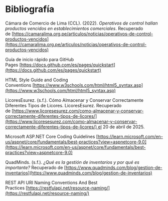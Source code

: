 # Bibliografía # 


Cámara de Comercio de Lima (CCL). (2022). _Operativos de control hallan productos vencidos en establecimientos comerciales_. Recuperado de [https://camaralima.org.pe/articulos/noticias/operativos-de-control-productos-vencidos](https://camaralima.org.pe/articulos/noticias/operativos-de-control-productos-vencidos)

Guía de inicio rápido para GitHub Pages [https://docs.github.com/es/pages/quickstart](https://docs.github.com/es/pages/quickstart)

HTML Style Guide and Coding Conventions [https://www.w3schools.com/html/html5_syntax.asp](https://www.w3schools.com/html/html5_syntax.asp)

LicoresEsurez. (s.f.). Cómo Almacenar y Conservar Correctamente Diferentes Tipos de Licores. LicoresEsurez. Recuperado de [https://www.licoresesurez.com/como-almacenar-y-conservar-correctamente-diferentes-tipos-de-licores/](https://www.licoresesurez.com/como-almacenar-y-conservar-correctamente-diferentes-tipos-de-licores/) el 20 de abril de 2025.

Microsoft ASP.NET Core Coding Guidelines [https://learn.microsoft.com/en-us/aspnet/core/fundamentals/best-practices?view=aspnetcore-9.0](https://learn.microsoft.com/en-us/aspnet/core/fundamentals/best-practices?view=aspnetcore-9.0)

QuadMinds. (s.f.). _¿Qué es la gestión de inventarios y por qué es importante?_ Recuperado de [https://www.quadminds.com/blog/gestion-de-inventarios](https://www.quadminds.com/blog/gestion-de-inventarios)

REST API URI Naming Conventions And Best Practices [https://restfulapi.net/resource-naming/](https://restfulapi.net/resource-naming/)
